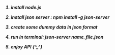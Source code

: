 <strong><i>
1. install node.js
  
2. install json server : npm install -g json-server
  
3. create some dummy data in json format
  
4. run in terminal: json-server name_file.json
  
5. enjoy API  {^_^}
</strong>
  <i>
